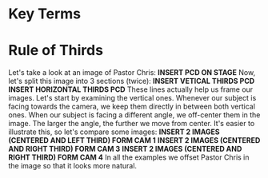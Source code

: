 <!-- TITLE: 201 - Rule of Thirds -->
<!-- SUBTITLE: Tic-tac-toe! 3 in a row won't win this game -->

# Key Terms
# Rule of Thirds
Let's take a look at an image of Pastor Chris:
**INSERT PCD ON STAGE**
Now, let's split this image into 3 sections (twice):
**INSERT VETICAL THIRDS PCD**
**INSERT HORIZONTAL THIRDS PCD**
These lines actually help us frame our images. Let's start by examining the vertical ones. Whenever our subject is facing towards the camera, we keep them directly in between both vertical ones. When our subject is facing a different angle, we off-center them in the image. The larger the angle, the further we move from center. It's easier to illustrate this, so let's compare some images:
**INSERT 2 IMAGES (CENTERED AND LEFT THIRD) FORM CAM 1**
**INSERT 2 IMAGES (CENTERED AND RIGHT THIRD) FORM CAM 3**
**INSERT 2 IMAGES (CENTERED AND RIGHT THIRD) FORM CAM 4**
In all the examples we offset Pastor Chris in the image so that it looks more natural.